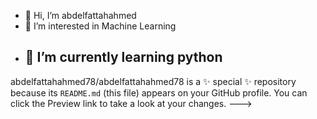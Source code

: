 - 👋 Hi, I’m abdelfattahahmed
- 👀 I’m interested in Machine Learning 
- 🌱 I’m currently learning python
  -------------------------------------
abdelfattahahmed78/abdelfattahahmed78 is a ✨ special ✨ repository because its `README.md` (this file) appears on your GitHub profile.
You can click the Preview link to take a look at your changes.
--->
